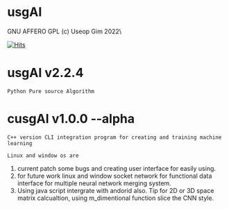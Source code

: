 # usgAI
GNU AFFERO GPL (c) Useop Gim 2022\

[![Hits](https://hits.seeyoufarm.com/api/count/incr/badge.svg?url=https%3A%2F%2Fgithub.com%2FNaptwen%2FOpen_pyAI&count_bg=%2379C83D&title_bg=%23555555&icon=&icon_color=%23E7E7E7&title=hits&edge_flat=false)](https://hits.seeyoufarm.com)

# usgAI v2.2.4
``Python Pure source Algorithm``

# cusgAI v1.0.0 --alpha 
```C++ version CLI integration program for creating and training machine learning```

```Linux and window os are ```
1. current patch some bugs and creating user interface for easily using.
2. for future work linux and window socket network for functional data interface for multiple neural network merging system.
3. Using java script intergrate with andorid also.
Tip for 2D or 3D space matrix calcualtion, using m_dimentional function slice the CNN style. 

